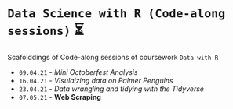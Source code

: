 # `Data Science with R (Code-along sessions)` :hourglass_flowing_sand:
Scafolddings of Code-along sessions of coursework `Data with R`

- `09.04.21` - _*Mini Octoberfest Analysis*_
- `16.04.21` - _*Visulaizing data on Palmer Penguins*_
- `23.04.21` - _*Data wrangling and tidying with the Tidyverse*_
- `07.05.21` - __Web Scraping__
